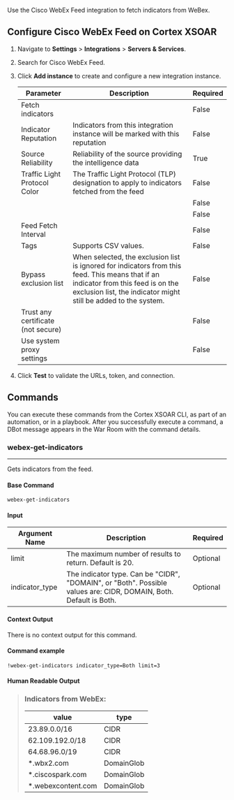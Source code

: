 Use the Cisco WebEx Feed integration to fetch indicators from WeBex.

## Configure Cisco WebEx Feed on Cortex XSOAR

1. Navigate to **Settings** > **Integrations** > **Servers & Services**.
2. Search for Cisco WebEx Feed.
3. Click **Add instance** to create and configure a new integration instance.

    | **Parameter** | **Description** | **Required** |
    | --- | --- | --- |
    | Fetch indicators |  | False |
    | Indicator Reputation | Indicators from this integration instance will be marked with this reputation | False |
    | Source Reliability | Reliability of the source providing the intelligence data | True |
    | Traffic Light Protocol Color | The Traffic Light Protocol \(TLP\) designation to apply to indicators fetched from the feed | False |
    |  |  | False |
    |  |  | False |
    | Feed Fetch Interval |  | False |
    | Tags | Supports CSV values. | False |
    | Bypass exclusion list | When selected, the exclusion list is ignored for indicators from this feed. This means that if an indicator from this feed is on the exclusion list, the indicator might still be added to the system. | False |
    | Trust any certificate (not secure) |  | False |
    | Use system proxy settings |  | False |

4. Click **Test** to validate the URLs, token, and connection.
## Commands
You can execute these commands from the Cortex XSOAR CLI, as part of an automation, or in a playbook.
After you successfully execute a command, a DBot message appears in the War Room with the command details.
### webex-get-indicators
***
Gets indicators from the feed.


#### Base Command

`webex-get-indicators`
#### Input

| **Argument Name** | **Description** | **Required** |
| --- | --- | --- |
| limit | The maximum number of results to return. Default is 20. | Optional | 
| indicator_type | The indicator type. Can be "CIDR", "DOMAIN", or "Both". Possible values are: CIDR, DOMAIN, Both. Default is Both. | Optional | 


#### Context Output

There is no context output for this command.
#### Command example
```!webex-get-indicators indicator_type=Both limit=3```
#### Human Readable Output

>### Indicators from WebEx:
>|value|type|
>|---|---|
>| 23.89.0.0/16 | CIDR |
>| 62.109.192.0/18 | CIDR |
>| 64.68.96.0/19 | CIDR |
>| *.wbx2.com | DomainGlob |
>| *.ciscospark.com | DomainGlob |
>| *.webexcontent.com | DomainGlob |


